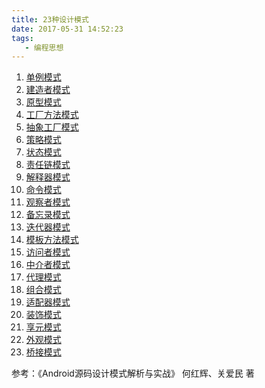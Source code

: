 ```yaml
---
title: 23种设计模式
date: 2017-05-31 14:52:23
tags:
   - 编程思想
---
```

1. [单例模式](https://YuanTiger.github.io/2017/05/27/Design-Single/)
2. [建造者模式](https://YuanTiger.github.io/2017/07/05/Design-Builder/)
3. [原型模式](https://YuanTiger.github.io/2017/07/15/Design-Clone/)
4. [工厂方法模式](https://YuanTiger.github.io/2017/07/24/Design-Factory/)
5. [抽象工厂模式](https://YuanTiger.github.io/2017/08/02/Design-Abs-Factory/)
6. [策略模式](https://YuanTiger.github.io/2017/08/02/Design-Strategy/)
7. [状态模式](https://yuantiger.github.io/2017/11/14/Design-State/)
8. [责任链模式](https://yuantiger.github.io/2017/11/16/Design-Responsibility/)
9. [解释器模式]()
10. [命令模式]()
11. [观察者模式]()
12. [备忘录模式]()
13. [迭代器模式]()
14. [模板方法模式]()
15. [访问者模式]()
16. [中介者模式]()
17. [代理模式]()
18. [组合模式]()
19. [适配器模式]()
20. [装饰模式]()
21. [享元模式]()
22. [外观模式]()
23. [桥接模式]()

参考：《Android源码设计模式解析与实战》 何红辉、关爱民 著
